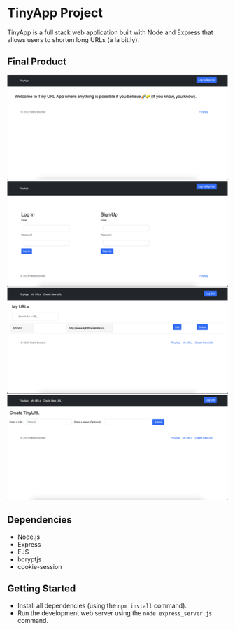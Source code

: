 # TinyApp Project

TinyApp is a full stack web application built with Node and Express that allows users to shorten long URLs (à la bit.ly).

## Final Product

![Main Page](/pictures/main-page.png)
![Log In/Sign Up Page](/pictures/login-signup-page.png)
![My URLs Page](/pictures/myurls-page.png)
![Create New URL Page](/pictures/new-url-page.png)

## Dependencies

- Node.js
- Express
- EJS
- bcryptjs
- cookie-session

## Getting Started

- Install all dependencies (using the `npm install` command).
- Run the development web server using the `node express_server.js` command.